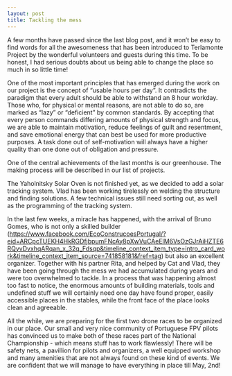 ```yaml
---
layout: post
title: Tackling the mess
---
```


A few months have passed since the last blog post, and it won’t be easy to find words for all the awesomeness that has been introduced to Terlamonte Project by the wonderful volunteers and guests during this time. To be honest, I had serious doubts about us being able to change the place so much in so little time!

One of the most important principles that has emerged during the work on our project is the concept of “usable hours per day”. It contradicts the paradigm that every adult should be able to withstand an 8 hour workday. Those who, for physical or mental reasons, are not able to do so, are marked as “lazy” or “deficient” by common standards. By accepting that every person commands differing amounts of physical strength and focus, we are able to maintain motivation, reduce feelings of guilt and resentment, and save emotional energy that can best be used for more productive purposes. A task done out of self-motivation will always have a higher quality than one done out of obligation and pressure.

One of the central achievements of the last months is our greenhouse. The making process will be described in our list of projects.

The Yaholnitsky Solar Oven is not finished yet, as we decided to add a solar tracking system. Vlad has been working tirelessly on welding the structure and finding solutions. A few technical issues still need sorting out, as well as the programming of the tracking system.

In the last few weeks, a miracle has happened, with the arrival of Bruno Gomes, who is not only a skilled builder (https://www.facebook.com/EcoConstrucoesPortugal/?eid=ARCpcTUEKH4HkRGDfjbpumFNcAy8pXwVuCAeElM6VsOzGJrAiHZTE6RQyvDvxhqARqan_x_32q_Fdsqp&timeline_context_item_type=intro_card_work&timeline_context_item_source=741858181&fref=tag) but also an excellent organizer. Together with his partner Rita, and helped by Cat and Vlad, they have been going through the mess we had accumulated during years and were too overwhelmed to tackle. In a process that was happening almost too fast to notice, the enormous amounts of building materials, tools and undefined stuff we will certainly need one day have found proper, easily accessible places in the stables, while the front face of the place looks clean and agreeable.

All the while, we are preparing for the first two drone races to be organized in our place. Our small and very nice community of Portuguese FPV pilots has convinced us to make both of these races part of the National Championship - which means stuff has to work flawlessly! There will be safety nets, a pavillion for pilots and organizers, a well equipped workshop and many amenities that are not always found on these kind of events. We are confident that we will manage to have everything in place till May, 2nd!

